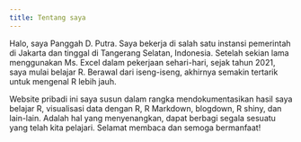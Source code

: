 ```yaml
---
title: Tentang saya
---
```


Halo, saya Panggah D. Putra. Saya bekerja di salah satu instansi pemerintah di Jakarta dan tinggal di Tangerang Selatan, Indonesia. Setelah sekian lama menggunakan Ms. Excel dalam pekerjaan sehari-hari, sejak tahun 2021, saya mulai belajar R. Berawal dari iseng-iseng, akhirnya semakin tertarik untuk mengenal R lebih jauh.

Website pribadi ini saya susun dalam rangka mendokumentasikan hasil saya belajar R, visualisasi data dengan R, R Markdown, blogdown, R shiny, dan lain-lain. Adalah hal yang menyenangkan, dapat berbagi segala sesuatu yang telah kita pelajari. Selamat membaca dan semoga bermanfaat!